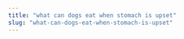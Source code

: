 ```yaml
---
title: "what can dogs eat when stomach is upset"
slug: "what-can-dogs-eat-when-stomach-is-upset"
---
```


